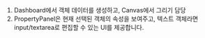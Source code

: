 1. Dashboard에서 객체 데이터를 생성하고, Canvas에서 그리기 담당 
2. PropertyPanel은 현재 선택된 객체의 속성을 보여주고, 텍스트 객체라면 input/textarea로 편집할 수 있는 UI를 제공합니다.